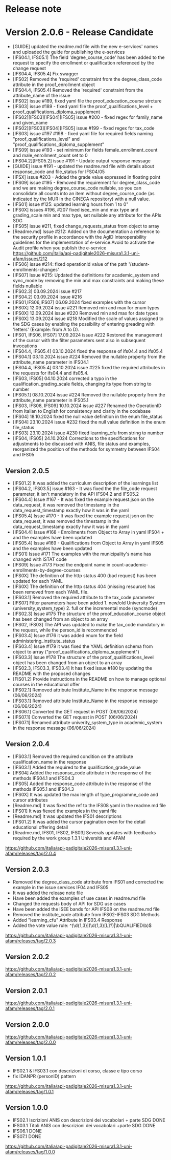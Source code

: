 # Release note

# Version 2.0.6 - Release Candidate
- [GUIDE] updated the readme.md file with the new e-services' names and uploaded the guide for publishing the e-services
- [IFS04.1, IFS05.1] The field 'degree_course_code' has been added to the request to specify the enrollment or qualification referenced by the change request
- [IFS04.4, IFS05.4] Fix swagger
- [IFS02] Removed the 'required' constraint from the degree_class_code attribute in the proof_enrollment object
- [IFS04.4, IFS05.4] Removed the 'required' constraint from the attribute_name of the issue
- [IFS02] issue #189, fixed yaml file the proof_education_course strcture 
- [IFS03] issue #189 - fixed yaml file the  proof_qualifications_level + proof_qualifications_diploma_supplement
- [IFS02][IFS03][IFS04][IFS05] issue #200 - fixed regex for family_name and given_name 
- [IFS02][IFS03][IFS04][IFS05] issue #199 - fixed regex for tax_code
- [IFS03] issue #197 #198 - fixed yaml file for required fields naming "proof_qualifications_level" and "proof_qualifications_diploma_supplement"
- [IFS09] issue #193 - set minimum for fields female_enrollment_count and  male_enrollment_count set to 0
- [IFS04.2][IFS05.2] issue #191 - Update output response message
- [GUIDE] issue #191 - updated the readme.md file with details about response_code and file_status for IFS04/05
- [IFSX] issue #203 - Added the grade value expressed in floating point
- [IFS09] issue #195 - Removed the requirement for degree_class_code and we are making degree_course_code nullable, so you can consolidate all counts into an item without degree_course_code (as indicated by the MUR in the CINECA repository) with a null value.
- [IFS01] issue #125: updated learning hours from 1 to 0"
- [IFS0X] issues  #196, #207 fixed isee_min and max type and grading_scale min and max type, set nullable any attribute for the APIs SDG
- [IFS05] issue #211, fixed change_requests_status from object to array
- [Readme.md]  Issue #212: Added on the documentation a reference to the security profile in accordance with the AgID Interoperability guidelines for the implementation of e-service.Avoid to activate the Audit profile when you publish the e-service https://github.com/italia/api-padigitale2026-misura1.3.1-uni-afam/issues/212
- [IFS06] issue #214: fixed operationId value of the path '/student-enrollments-changes'  
- [IFS07] Issue #215: Updated the definitions for academic_system and sync_mode by removing the min and max constraints and making these fields nullable
- [IFS02.3] 03.09.2024 issue #217
- [IFS04.2] 03.09.2024 issue #216
- [IFS01,IFS06,IFS07] 06.09.2024 fixed examples with the cursor
- [IFS0X] 12.09.2024 issue #221 Removed min and max for enum types
- [IFS0X] 12.09.2024 issue #220 Removed min and max for date types
- [IFS0X] 13.09.2024 issue #218 Modified the scale of values assigned to the SDG cases by enabling the possibility of entering greading with 'letters' (Example: from A to D).
- [IFS01, IFS06, IFS07] 17.09.2024 issue #222 Restored the management of the cursor with the filter parameters sent also in subsequent invocations
- [IFS04.4, IFS05.4] 03.10.2024 fixed the response of ifs04.4 and ifs05.4 
- [IFS04.1] 03.10.2024 issue #224 Removed the nullable property from the attribute_name parameter in IFS04.1
- [IFS04.4, IFS05.4] 03.10.2024 issue #225 fixed the required attributes in the requests for ifs04.4 and ifs05.4.
- [IFS03, IFS05] 04.10.2024 corrected a typo in the qualification_grading_scale fields, changing its type from string to number
- [IFS05.1] 08.10.2024 issue #224 Removed the nullable property from the attribute_name parameter in IFS05.1
- [IFS03, IFS08, IFS09] 10.10.2024 issue #227 Renamed the OperationID from Italian to English for consistency and clarity in the codebase
- [IFS04] 18.10.2024 fixed the null value definition in the enum file_status
- [IFS04] 23.10.2024 issue #232 fixed the null value definition in the enum file_status
- [IFS03] 23.10.2024 issue #230 fixed learning_cfu from string to number
- [IFS04, IFS05] 24.10.2024 Corrections to the specifications for adjustments to be discussed with ANIS, file status and examples, reorganized the position of the methods for symmetry between IFS04 and IFS05


## Version 2.0.5
- [IFS01.2] It was added the curriculum description of the learnings list
- [IFS04.2, IFS03.5] issue #163 - It was fixed the the file_code request parameter, it isn't mandatory in the API IFS04.2 and IFS05.2
- [IFS04.4] Issue #167 - It was fixed the example request.json on the data_request, it was removed the timestamp in the data_request_timestamp exactly how it was in the yaml
- [IFS05.4] Issue #170 - It was fixed the example request.json on the data_request, it was removed the timestamp in the data_request_timestamp exactly how it was in the yaml
- [IFS04.4] Issue #168 - Enrollments from Object to  Array in yaml IFS04 + and the examples have been updated
- [IFS05.4] Issue #169 - Qualifications from Object to Array in yaml IFS05 and the examples have been updated
- [IFS01] Issue #171 The examples with the municipality's name has changed with ISTAT code
- [IFS09] Issue #173 Fixed the endpoint name in count-academic-enrollments-by-degree-courses
- [IFS0X] The definition of the http status 400 (bad request) has been updated for each YAML
- [IFS0X] The definition of the http status 404 (missing resource) has been removed from each YAML file.
- [IFS03.1] Removed the required attribute to the tax_code parameter
- [IFS07] Filter parameters have been added 
        1. new/old University System (university_system_type)
        2. full or the incremental mode (syncmode)
- [IFS02.3] Issue #175 The structure of the proof_education_course object has been changed from an object to an array
- [IFS02, IFS03] The API was updated to make the tax_code mandatory in the request, while the person_id is recommended
- [IFS03.4] Issue #176 it was added enum for the field administering_institute_status
- [IFS03.4] Issue #179 it was fixed the YAML definition schema from object to array ("proof_qualifications_diploma_supplement")
- [IFS03.3] Issue #178 The structure of the proof_qualifications_level object has been changed from an object to an array
- [IFS02.3, IFS03.3, IFS03.4] It has fixed issue #180 by updating the README with the proposed changes
- [FIS01.2] Provide instructions in the README on how to manage optional courses in the educational offer
- [IFS02.1] Removed attribute Institute_Name in the response message (06/06/2024)
- [IFS03.1] Removed attribute Institute_Name in the response message (06/06/2024)
- [IFS06.1] Converted the GET request in POST (06/06/2024)
- [IFS07.1] Converted the GET request in POST (06/06/2024)
- [IFS07.1] Renamed attribute univerity_system_type in academic_system in the response message (06/06/2024)



## Version 2.0.4 

- [IFS03.1] Removed the required condition on the attribute qualification_name in the response
- [IFS03.1] Added the required to the qualification_grade_value
- [IFS04] Added the response_code attribute in the response of the methods IFS04.1 and IFS04.3
- [IFS05] Added the response_code attribute in the response of the methods IFS05.1 and IFS04.3
- [IFS0X] It was updated the max length of type_programme_code and cursor attributes
- [Readme.md] It was fixed the ref to the IFS08 yaml in the readme.md file
- [IFS01] It was fiexed the examples in the yaml file
- [Readme.md] It was updated the IFS01 descriptions
- [IFS01.2] It was added the cursor pagination even for the detail educational offering detail
- [Readme.md, IFS01, IFS02, IFS03] Severals updates with feedbacks required by the work group 1.3.1 Università and AFAM 

https://github.com/italia/api-padigitale2026-misura1.3.1-uni-afam/releases/tag/2.0.4

## Version 2.0.3

- Removed the degree_class_code attribute from IFS01 and corrected the example in the issue services IF04 and IFS05
- It was added the release note file
- Have been added the examples of use cases in readme.md file
- Changed the requests body of API for SDG use cases
- Have been added the ISEE bands for API IFS08 on the readme.md file
- Removed the institute_code attribute from IFS02-IFS03 SDG Methods 
- Added "learning_cfu" Attribute in IFS03.4 Response 
- Added the vote value rule: ^(\d{1,3}|(\d{1,3}[L]?)|\bQUALIFIED\b)$

https://github.com/italia/api-padigitale2026-misura1.3.1-uni-afam/releases/tag/2.0.3

## Version 2.0.2

https://github.com/italia/api-padigitale2026-misura1.3.1-uni-afam/releases/tag/2.0.2

## Version 2.0.1

https://github.com/italia/api-padigitale2026-misura1.3.1-uni-afam/releases/tag/2.0.1

## Version 2.0.0

https://github.com/italia/api-padigitale2026-misura1.3.1-uni-afam/releases/tag/2.0.0

## Version 1.0.1

- IFS02.1 & IFS03.1 con descrizioni di corso, classe e tipo corso
- fix IDANPR (personID) pattern

https://github.com/italia/api-padigitale2026-misura1.3.1-uni-afam/releases/tag/1.0.1

## Version 1.0.0

- IFS02.1 Iscrizioni ANIS con descrizioni dei vocabolari + parte SDG DONE
- IFS03.1 Titoli ANIS con descrizioni dei vocabolari +parte SDG DONE
- IFS06.1 DONE
- IFS07.1 DONE

https://github.com/italia/api-padigitale2026-misura1.3.1-uni-afam/releases/tag/1.0.0
